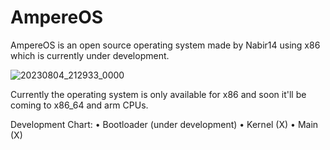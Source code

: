 # AmpereOS
AmpereOS is an open source operating system made by Nabir14 using x86 which is currently under development.

![20230804_212933_0000](https://github.com/Nabir14/AmpereOS/assets/82253045/e0134d09-3137-480b-9648-cd1b3d1b8e6d)

Currently the operating system is only available for x86 and soon it'll be coming to x86_64 and arm CPUs.

Development Chart:
• Bootloader (under development)
• Kernel (X)
• Main (X)

